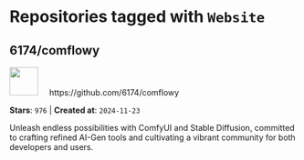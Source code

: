 # Repositories tagged with `Website`


## 6174/comflowy


<a href='https://github.com/6174/comflowy'>
<img src="https://avatars.githubusercontent.com/u/3872872?v=4" width="50" height="50"></a> &nbsp; &nbsp; https://github.com/6174/comflowy

**Stars**: `976` | **Created at**: `2024-11-23`


Unleash endless possibilities with ComfyUI and Stable Diffusion, committed to crafting refined AI-Gen tools and cultivating a vibrant community for both developers and users. 
